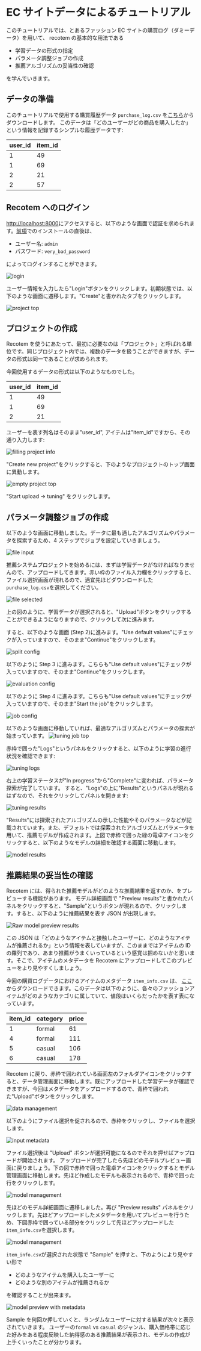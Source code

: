 # EC サイトデータによるチュートリアル

このチュートリアルでは、とあるファッション EC サイトの購買ログ（ダミーデータ）を用いて、
recotem の基本的な用法である

- 学習データの形式の指定
- パラメータ調整ジョブの作成
- 推薦アルゴリズムの妥当性の確認

を学んでいきます。

## データの準備

このチュートリアルで使用する購買履歴データ `purchase_log.csv` を<a href="https://github.com/codelibs/recotem/releases/download/v0.1.0.alpha4/purchase_log.csv" download="purchase_log.csv" >こちら</a>からダウンロードします。 このデータは「どのユーザーがどの商品を購入したか」という情報を記録するシンプルな履歴データです:

| user_id | item_id |
| ------- | ------- |
| 1       | 49      |
| 1       | 69      |
| 2       | 21      |
| 2       | 57      |

## Recotem へのログイン

[http://localhost:8000](http://localhost:8000)にアクセスすると、以下のような画面で認証を求められます。[前項](./installation)でのインストールの直後は、

- ユーザー名: `admin`
- パスワード: `very_bad_password`

によってログインすることができます。

![login](../../../guide/tutorial/1.input-login-info.png)

ユーザー情報を入力したら"Login"ボタンをクリックします。初期状態では、以下のような画面に遷移します。"Create"と書かれたタブをクリックします。

![project top](../../../guide/tutorial/2.project-top.png)

## プロジェクトの作成

Recotem を使うにあたって、最初に必要なのは「プロジェクト」と呼ばれる単位です。同じプロジェクト内では、複数のデータを扱うことができますが、データの形式は同一であることが求められます。

今回使用するデータの形式は以下のようなものでした。

| user_id | item_id |
| ------- | ------- |
| 1       | 49      |
| 1       | 69      |
| 2       | 21      |

ユーザーを表す列名はそのまま"user_id", アイテムは"item_id"ですから、その通り入力します:

![filling project info](../../../guide/tutorial/3.fill-project-info.png)

"Create new project"をクリックすると、下のようなプロジェクトのトップ画面に異動します。

![empty project top](../../../guide/tutorial/4.empty-project-top.png)

"Start upload -> tuning" をクリックします。

## パラメータ調整ジョブの作成

以下のような画面に移動しました。データに最も適したアルゴリズムやパラメータを探索するため、4 ステップでジョブを設定していきましょう。

![file input](../../../guide/tutorial/5.file-input.png)

推薦システムプロジェクトを始めるには、まずは学習データがなければなりませんので、アップロードしてきます。赤い枠のファイル入力欄をクリックすると、ファイル選択画面が現れるので、適宜先ほどダウンロードした`purchase_log.csv`を選択してください。

![file selected](../../../guide/tutorial/6.file-selection-done.png)

上の図のように、学習データが選択されると、"Upload"ボタンをクリックすることができるようになりますので、クリックして次に進みます。

すると、以下のような画面 (Step 2)に進みます。"Use default values"にチェックが入っていますので、そのまま"Continue"をクリックします。

![split config](../../../guide/tutorial/7.split-config.png)

以下のように Step 3 に進みます。こちらも"Use default values"にチェックが入っていますので、そのまま"Continue"をクリックします。

![evaluation config](../../../guide/tutorial/8.evaluation-config.png)

以下のように Step 4 に進みます。こちらも"Use default values"にチェックが入っていますので、そのまま"Start the job"をクリックします。

![job config](../../../guide/tutorial/9.job-config.png)

以下のような画面に移動していれば、最適なアルゴリズムとパラメータの探索が始まっています。
![tuning job top](../../../guide/tutorial/10.tuning-job.png)

赤枠で囲った"Logs"というパネルをクリックすると、以下のように学習の進行状況を確認できます:

![tuning logs](../../../guide/tutorial/11.tuning-logs.png)

右上の学習ステータスが"In progress"から"Complete"に変われば、パラメータ探索が完了しています。
すると、"Logs"の上に"Results"というパネルが現れるはずなので、それをクリックしてパネルを開きます:

![tuning results](../../../guide/tutorial/12.tuning-results.png)

"Results"には探索されたアルゴリズムの示した性能やそのパラメータなどが記載されています。また、デフォルトでは探索されたアルゴリズムとパラメータを用いて、推薦モデルが作成されます。上図で赤枠で囲った緑の電卓アイコンをクリックすると、以下のようなモデルの詳細を確認する画面に移動します。

![model results](../../../guide/tutorial/13.model-results.png)

## 推薦結果の妥当性の確認

Recotem には、得られた推薦モデルがどのような推薦結果を返すのか、をプレビューする機能があります。
モデル詳細画面で "Preview results"と書かれたパネルをクリックすると、"Sample"というボタンが現れるので、クリックします。すると、以下のように推薦結果を表す JSON が出現します。

![Raw model preview results](../../../guide/tutorial/14.model-results-preview.png)

この JSON は「どのようなアイテムと接触したユーザーに、どのようなアイテムが推薦されるか」という情報を表していますが、このままではアイテムの ID の羅列であり、あまり推薦がうまくいっているという感覚は掴めないかと思います。そこで、アイテムのメタデータを Recotem にアップロードしてこのプレビューをより見やすくしましょう。

今回の購買ログデータにおけるアイテムのメタデータ `item_info.csv` は、 [ここ](https://github.com/codelibs/recotem/releases/download/v0.1.0.alpha4/item_info.csv)からダウンロードできます。このデータは以下のように、各々のファッションアイテムがどのようなカテゴリに属していて、値段はいくらだったかを表す表になっています。

| item_id | category | price |
| ------- | -------- | ----- |
| 1       | formal   | 61    |
| 4       | formal   | 111   |
| 5       | casual   | 106   |
| 6       | casual   | 178   |

Recotem に戻り、赤枠で囲われている画面左のフォルダアイコンをクリックすると、データ管理画面に移動します。既にアップロードした学習データが確認できますが、今回はメタデータをアップロードするので、青枠で囲われた"Upload"ボタンをクリックします。

![data management](../../../guide/tutorial/15.item-metadata-upload.png)

以下のようにファイル選択を促されるので、赤枠をクリックし、ファイルを選択します。

![input metadata](../../../guide/tutorial/16.item-metadata-file-input.png)

ファイル選択後は "Upload" ボタンが選択可能になるのでそれを押せばアップロードが開始されます。
アップロードが完了したら先ほどのモデルプレビュー画面に戻りましょう。下の図で赤枠で囲った電卓アイコンをクリックするとモデル管理画面に移動します。先ほど作成したモデルも表示されるので、青枠で囲った行をクリックします。

![model management](../../../guide/tutorial/17.model-selection.png)

先ほどのモデル詳細画面に遷移しました。再び "Preview results" パネルをクリックします。先ほどアップロードしたメタデータを用いてプレビューを行うため、下図赤枠で囲っている部分をクリックして先ほどアップロードした`item_info.csv`を選択します。

![model management](../../../guide/tutorial/18.item-metadata-selection.png)

`item_info.csv`が選択された状態で "Sample" を押すと、下のようにより見やすい形で

- どのようなアイテムを購入したユーザーに
- どのような別のアイテムが推薦されるか

を確認することが出来ます。

![model preview with metadata](../../../guide/tutorial/19.sample-with-metadata.png)

Sample を何回か押していくと、ランダムなユーザーに対する結果が次々と表示されていきます。
ユーザーの`formal` vs `casual` のジャンル、購入価格帯に応じた好みをある程度反映した納得感のある推薦結果が表示され、モデルの作成が上手くいったことが分かります。
